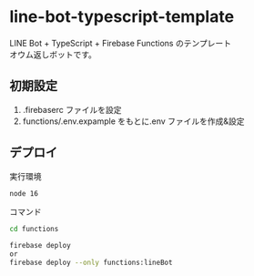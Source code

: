 # line-bot-typescript-template

LINE Bot + TypeScript + Firebase Functions のテンプレート  
オウム返しボットです。

## 初期設定

1. .firebaserc ファイルを設定
2. functions/.env.expample をもとに.env ファイルを作成&設定

## デプロイ

実行環境

```bash
node 16
```

コマンド

```bash
cd functions

firebase deploy
or
firebase deploy --only functions:lineBot
```

